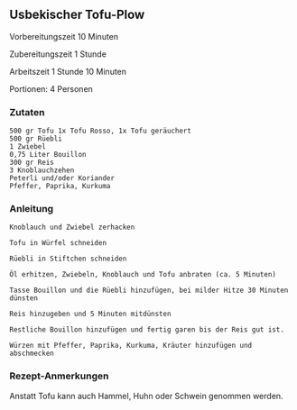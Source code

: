 ## Usbekischer Tofu-Plow

Vorbereitungszeit 10 Minuten	

Zubereitungszeit 1 Stunde	

Arbeitszeit 1 Stunde 10 Minuten	

Portionen: 4 Personen

### Zutaten

    500 gr Tofu 1x Tofu Rosso, 1x Tofu geräuchert
    500 gr Rüebli
    1 Zwiebel
    0,75 Liter Bouillon
    300 gr Reis
    3 Knoblauchzehen
    Peterli und/oder Koriander
    Pfeffer, Paprika, Kurkuma

### Anleitung

    Knoblauch und Zwiebel zerhacken

    Tofu in Würfel schneiden

    Rüebli in Stiftchen schneiden

    Öl erhitzen, Zwiebeln, Knoblauch und Tofu anbraten (ca. 5 Minuten)

    Tasse Bouillon und die Rüebli hinzufügen, bei milder Hitze 30 Minuten dünsten

    Reis hinzugeben und 5 Minuten mitdünsten

    Restliche Bouillon hinzufügen und fertig garen bis der Reis gut ist. 

    Würzen mit Pfeffer, Paprika, Kurkuma, Kräuter hinzufügen und abschmecken

### Rezept-Anmerkungen

Anstatt Tofu kann auch Hammel, Huhn oder Schwein genommen werden.
